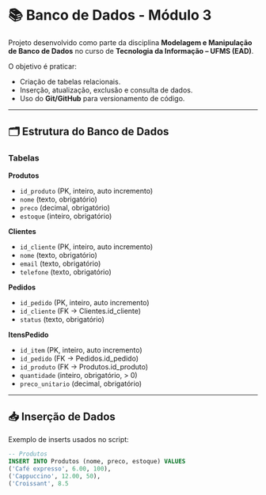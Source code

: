 # 📚 Banco de Dados - Módulo 3

Projeto desenvolvido como parte da disciplina **Modelagem e Manipulação de Banco de Dados** no curso de **Tecnologia da Informação – UFMS (EAD)**.

O objetivo é praticar:
- Criação de tabelas relacionais.  
- Inserção, atualização, exclusão e consulta de dados.  
- Uso do **Git/GitHub** para versionamento de código.  

---

## 🗂 Estrutura do Banco de Dados

### Tabelas

**Produtos**
- `id_produto` (PK, inteiro, auto incremento)  
- `nome` (texto, obrigatório)  
- `preco` (decimal, obrigatório)  
- `estoque` (inteiro, obrigatório)  

**Clientes**
- `id_cliente` (PK, inteiro, auto incremento)  
- `nome` (texto, obrigatório)  
- `email` (texto, obrigatório)  
- `telefone` (texto, obrigatório)  

**Pedidos**
- `id_pedido` (PK, inteiro, auto incremento)  
- `id_cliente` (FK → Clientes.id_cliente)  
- `status` (texto, obrigatório)  

**ItensPedido**
- `id_item` (PK, inteiro, auto incremento)  
- `id_pedido` (FK → Pedidos.id_pedido)  
- `id_produto` (FK → Produtos.id_produto)  
- `quantidade` (inteiro, obrigatório, > 0)  
- `preco_unitario` (decimal, obrigatório)  

---

## 📥 Inserção de Dados

Exemplo de inserts usados no script:

```sql
-- Produtos
INSERT INTO Produtos (nome, preco, estoque) VALUES
('Café expresso', 6.00, 100),
('Cappuccino', 12.00, 50),
('Croissant', 8.5
